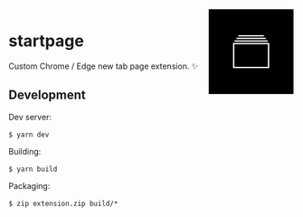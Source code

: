 <img src="src/icons/logo.png" align="right" width="150" />

# startpage

Custom Chrome / Edge new tab page extension. ✨

## Development

Dev server:

```shell
$ yarn dev
```

Building:

```shell
$ yarn build
```

Packaging:

```shell
$ zip extension.zip build/*
```
